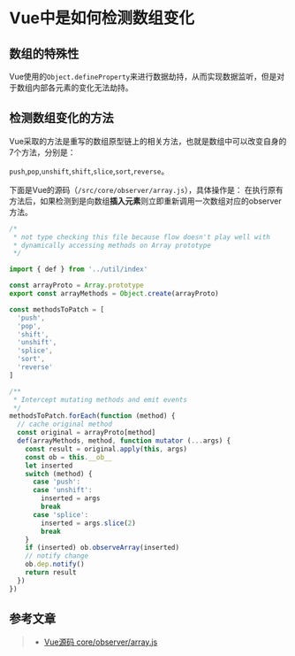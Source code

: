 # Vue中是如何检测数组变化

## 数组的特殊性

Vue使用的`Object.defineProperty`来进行数据劫持，从而实现数据监听，但是对于数组内部各元素的变化无法劫持。

## 检测数组变化的方法

Vue采取的方法是重写的数组原型链上的相关方法，也就是数组中可以改变自身的7个方法，分别是：

`push`,`pop`,`unshift`,`shift`,`slice`,`sort`,`reverse`。

下面是Vue的源码（`/src/core/observer/array.js`），具体操作是：
在执行原有方法后，如果检测到是向数组**插入元素**则立即重新调用一次数组对应的observer方法。

```javascript
/*
 * not type checking this file because flow doesn't play well with
 * dynamically accessing methods on Array prototype
 */

import { def } from '../util/index'

const arrayProto = Array.prototype
export const arrayMethods = Object.create(arrayProto)

const methodsToPatch = [
  'push',
  'pop',
  'shift',
  'unshift',
  'splice',
  'sort',
  'reverse'
]

/**
 * Intercept mutating methods and emit events
 */
methodsToPatch.forEach(function (method) {
  // cache original method
  const original = arrayProto[method]
  def(arrayMethods, method, function mutator (...args) {
    const result = original.apply(this, args)
    const ob = this.__ob__
    let inserted
    switch (method) {
      case 'push':
      case 'unshift':
        inserted = args
        break
      case 'splice':
        inserted = args.slice(2)
        break
    }
    if (inserted) ob.observeArray(inserted)
    // notify change
    ob.dep.notify()
    return result
  })
})
```

## 参考文章

> * [Vue源码 core/observer/array.js](https://github.com/vuejs/vue/blob/dev/src/core/observer/array.js)